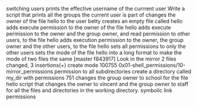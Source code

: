 switching users
prints the effective username of the currrent user
Write a script that prints all the groups the current user is part of
changes the owner of the file hello to the user betty
creates an empty file called hello
adds execute permission to the owner of the file hello
adds  execute permission to the owner and the group owner, and read permission to other users, to the file hello
adds execution permission to the owner, the group owner and the other users, to the file hello
sets all permissions to only the other users
sets the mode of the file hello into a long format
to make the mode of two files the same
[master f843917] Look in the mirror
 2 files changed, 3 insertions(+)
 create mode 100755 0x01-shell_permissions/10-mirror_permissions
permission to all subdirectories
create a directory called my_dir with permissions 751
changes the group owner to school for the file hello
 script that changes the owner to vincent and the group owner to staff for all the files and directories in the working directory.
symbolic link permissions
